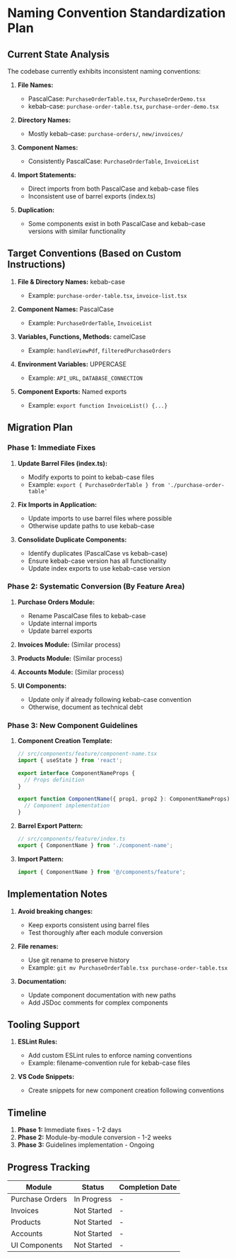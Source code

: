 # Naming Convention Standardization Plan

## Current State Analysis

The codebase currently exhibits inconsistent naming conventions:

1. **File Names:**
   - PascalCase: `PurchaseOrderTable.tsx`, `PurchaseOrderDemo.tsx`
   - kebab-case: `purchase-order-table.tsx`, `purchase-order-demo.tsx`

2. **Directory Names:**
   - Mostly kebab-case: `purchase-orders/`, `new/invoices/`

3. **Component Names:**
   - Consistently PascalCase: `PurchaseOrderTable`, `InvoiceList`

4. **Import Statements:**
   - Direct imports from both PascalCase and kebab-case files
   - Inconsistent use of barrel exports (index.ts)

5. **Duplication:**
   - Some components exist in both PascalCase and kebab-case versions with similar functionality

## Target Conventions (Based on Custom Instructions)

1. **File & Directory Names:** kebab-case
   - Example: `purchase-order-table.tsx`, `invoice-list.tsx`

2. **Component Names:** PascalCase
   - Example: `PurchaseOrderTable`, `InvoiceList`

3. **Variables, Functions, Methods:** camelCase
   - Example: `handleViewPdf`, `filteredPurchaseOrders`

4. **Environment Variables:** UPPERCASE
   - Example: `API_URL`, `DATABASE_CONNECTION`

5. **Component Exports:** Named exports
   - Example: `export function InvoiceList() {...}`

## Migration Plan

### Phase 1: Immediate Fixes

1. **Update Barrel Files (index.ts):**
   - Modify exports to point to kebab-case files
   - Example: `export { PurchaseOrderTable } from './purchase-order-table'`

2. **Fix Imports in Application:**
   - Update imports to use barrel files where possible
   - Otherwise update paths to use kebab-case

3. **Consolidate Duplicate Components:**
   - Identify duplicates (PascalCase vs kebab-case)
   - Ensure kebab-case version has all functionality
   - Update index exports to use kebab-case version

### Phase 2: Systematic Conversion (By Feature Area)

1. **Purchase Orders Module:**
   - Rename PascalCase files to kebab-case
   - Update internal imports
   - Update barrel exports

2. **Invoices Module:** (Similar process)

3. **Products Module:** (Similar process)

4. **Accounts Module:** (Similar process)

5. **UI Components:**
   - Update only if already following kebab-case convention
   - Otherwise, document as technical debt

### Phase 3: New Component Guidelines

1. **Component Creation Template:**
   ```typescript
   // src/components/feature/component-name.tsx
   import { useState } from 'react';
   
   export interface ComponentNameProps {
     // Props definition
   }
   
   export function ComponentName({ prop1, prop2 }: ComponentNameProps) {
     // Component implementation
   }
   ```

2. **Barrel Export Pattern:**
   ```typescript
   // src/components/feature/index.ts
   export { ComponentName } from './component-name';
   ```

3. **Import Pattern:**
   ```typescript
   import { ComponentName } from '@/components/feature';
   ```

## Implementation Notes

1. **Avoid breaking changes:**
   - Keep exports consistent using barrel files
   - Test thoroughly after each module conversion

2. **File renames:**
   - Use git rename to preserve history
   - Example: `git mv PurchaseOrderTable.tsx purchase-order-table.tsx`

3. **Documentation:**
   - Update component documentation with new paths
   - Add JSDoc comments for complex components

## Tooling Support

1. **ESLint Rules:**
   - Add custom ESLint rules to enforce naming conventions
   - Example: filename-convention rule for kebab-case files

2. **VS Code Snippets:**
   - Create snippets for new component creation following conventions

## Timeline

1. **Phase 1:** Immediate fixes - 1-2 days
2. **Phase 2:** Module-by-module conversion - 1-2 weeks
3. **Phase 3:** Guidelines implementation - Ongoing

## Progress Tracking

| Module | Status | Completion Date |
|--------|--------|----------------|
| Purchase Orders | In Progress | - |
| Invoices | Not Started | - |
| Products | Not Started | - |
| Accounts | Not Started | - |
| UI Components | Not Started | - | 